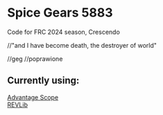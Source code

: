 # Spice Gears 5883
Code for FRC 2024 season, Crescendo

//"and I have become death, the destroyer of world"

//geg
//poprawione

## Currently using:
[Advantage Scope](https://github.com/Mechanical-Advantage/AdvantageScope) <br>
[REVLib](https://docs.revrobotics.com/sparkmax/software-resources/spark-max-api-information) <br>
